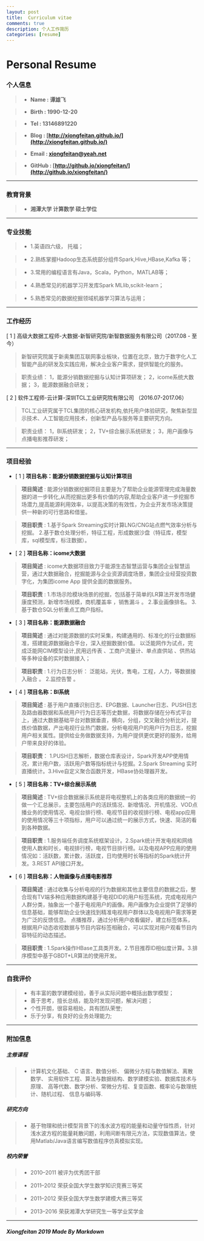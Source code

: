 ```yaml
---
layout: post
title:  Curriculum vitae
comments: true
description: 个人工作简历
categories: [resume]
---
```



#  **Personal Resume**

### **个人信息**
> * **Name : 谭雄飞**

> * **Birth : 1990-12-20**

> * **Tel : 13146891220**

> * **Blog : [http://xiongfeitan.github.io/](http://xiongfeitan.github.io/)**


> * **Email : [xiongfeitan@yeah.net](xiongfeitan@yeah.net)**


> * **GitHub : [http://github.io/xiongfeitan/](http://github.io/xiongfeitan/)**

---

### **教育背景**

> * **湘潭大学 计算数学         硕士学位**


---



### **专业技能**

>* 1.英语四六级， 托福；

>* 2.熟练掌握Hadoop生态系统部分组件Spark,Hive,HBase,Kafka 等；

>* 3.常用的编程语言有Java，Scala，Python，MATLAB等；

>* 4.熟悉常见的机器学习开发库Spark MLlib,scikit-learn；

>* 5.熟悉常见的数据挖掘领域机器学习算法与运用；




---

###  **工作经历** 

 [ 1 ] 高级大数据工程师-大数据-新智研究院/新智数据服务有限公司（2017.08 - 至今）

> 新智研究院属于新奥集团互联网事业板块，位置在北京，致力于数字化人工智能产品的研发及实践应用，解决企业客户需求，提供智能化的服务。

>职责业绩：
1，能源分销数据挖掘与认知计算项研发；
2，icome系统大数据；
3，能源数据融合研发；


 [ 2 ] 软件工程师-云计算-深圳TCL工业研究院有限公司 （2016.07-2017.06）

> TCL工业研究属于TCL集团的核心研发机构,依托用户体验研究，聚焦新型显示技术、人工智能应用技术，创新型产品与服务等主要研究方向。

> 职责业绩：
1，BI系统研发；
2，TV+综合展示系统研发；
3，用户画像与点播电影推荐研发；



---

###  **项目经验** 


- [ 1 ] **项目名称：能源分销数据挖掘与认知计算项目**

> **项目简述** : 能源分销数据挖掘项目主要是为了帮助企业能源管理完成海量数据的进一步转化,从而挖掘出更多有价值的内容,帮助企业客户进一步挖掘市场潜力,提高能源利用效率，以提高决策的有效性，为企业开发市场决策提供一种新的可行思路和借鉴。
 
> **项目职责** :
1.基于Spark Streaming实时计算LNG/CNG站点燃气效率分析与挖掘。 2.基于数仓处理分析，特征工程，形成数据沙盘（特征库，模型库，sql模型库，标注数据）。





- [ 2 ] **项目名称：icome大数据**

> **项目简述** : 
 icome大数据项目致力于能源生态智慧运营与集团企业智慧运营，通过大数据融合，挖掘能源与企业资源调度场景，集团企业经营投资数字化，为集团icome App 提供全面的数据服务。


>**项目职责** :
1.市场示险模块场景的挖掘，包括基于简单的LR算法开发市场健康度预测，新增市场规模，商机覆盖率 ，销售漏斗 。 2.事业画像排名。 3.基于数仓SQL分析重点工商户指标。




- [ 3 ] **项目名称：能源数据融合**

> **项目简述** : 
通过对能源数据的实时采集，构建通用的、标准化的行业数据标准，搭建能源数据融合平台，深入挖掘数据价值。
以泛能网作为试点，完成泛能网CIM模型设计,民用远传表 、工商户流量计、单点直供站 、供热站 等多种设备的实时数据接入；

>**项目职责** : 
1.行为日志分析：
泛能站，光伏，售电，工程，人力，等数据接入融合 。 2.监控告警 。


- [ 4 ] **项目名称：BI系统**

> **项目简述** : 基于用户直播识别日志、EPG数据、Launcher日志、PUSH日志及路由器数据和系统用户行为日志等历史数据，将数据存储在分布式平台上，通过大数据基础平台对数据垂直，横向，分组，交叉融合分析比对，提炼价值数据，产出电视行业热门数据，分析电视用户的用户行为日志，挖掘用户相关属性。提供给业务做数据支持，为用户提供更优更好的服务，给用户带来良好的体验。

> **项目职责**：
1.PUSH日志解析，数据仓库表设计，Spark开发APP使用情况，累计用户数，活跃用户数等指标统计与挖掘。2.Spark Streaming 实时直播统计。3.Hive自定义聚合函数开发，HBase协处理器开发。


- [ 5 ] **项目名称：TV+综合展示系统**

>**项目简述** : TV+综合数据展示系统是将电视整机上的各类应用的数据统一的做一个汇总展示，主要包括用户的活跃情况、新增情况、开机情况、VOD点播业务的使用情况、电视台排行榜、电视节目的收视排行榜、电视app应用的使用情况等三十项指标，用户可以通过统一的展示方式，快速、简洁的看到各种数据。

>**项目职责** : 1.服务端任务调度系统框架设计。2.Spark统计开发电视和网络使用人数和时长，电视排行榜，电视节目排行榜。以及电视APP应用的使用情况如：活跃数，累计数，活跃度，日均使用时长等指标的Spark统计开发。3.REST API接口开发。



- [ 6 ]  **项目名称：人物画像与点播电影推荐**

> **项目简述** :
通过收集与分析电视的行为数据和其他主要信息的数据之后，整合现有TV端多种应用数据构建基于电视DID的用户标签系统，完成电视用户人群分类，抽象出一个基于电视用户的画像。用户画像为企业提供了足够的信息基础，能够帮助企业快速找到精准电视用户群体以及电视用户需求等更为广泛的反馈信息。
点播推荐，通过分析用户收看偏好，建立标签体系，根据用户动态收视数据与节目内容标签相融合，可以实现对用户观看节目内容特征的动态描述。

>**项目职责** : 1.Spark操作HBase工具类开发。2.节目推荐ID相似度计算。3.排序模型中基于GBDT+LR算法的使用开发。





---
### **自我评价**

>* 有丰富的数学建模经验，善于从实际问题中概括出数学模型；
>* 善于思考，擅长总结，能及时发现问题，解决问题；
>* 个性开朗，很容易相处，具有团队荣誉;
>* 乐于分享，有良好的业务处理能力;

---


### **附加信息**

##### **主修课程**
>* 计算机文化基础、 C 语言、数值分析、 偏微分方程与数值解法、离散数学、
实用软件工程、算法与数据结构、数学建模实验、数据库技术与原理、
高等代数、数学分析、常微分方程、复变函数、概率论与数理统计、随机过程、
信息与编码等.

#####  研究方向

>*  基于物理和统计模型背景下的浅水波方程的能量和动量守恒性质，针对浅水波方程的能量耗散问题，利用间断有限元方法，实现数值算法，使用Matlab/Java语言编写数值程序仿真模拟实现。


##### **校内荣誉**
  
>* 2010–2011 被评为优秀团干部

>* 2011–2012 荣获全国大学生数学知识竞赛三等奖

>* 2011–2012 荣获全国大学生数学建模大赛三等奖

>* 2013–2016 荣获湘潭大学研究生一等学业奖学金

---
 
          
##### Xiongfeitan 2019 Made By Markdown




